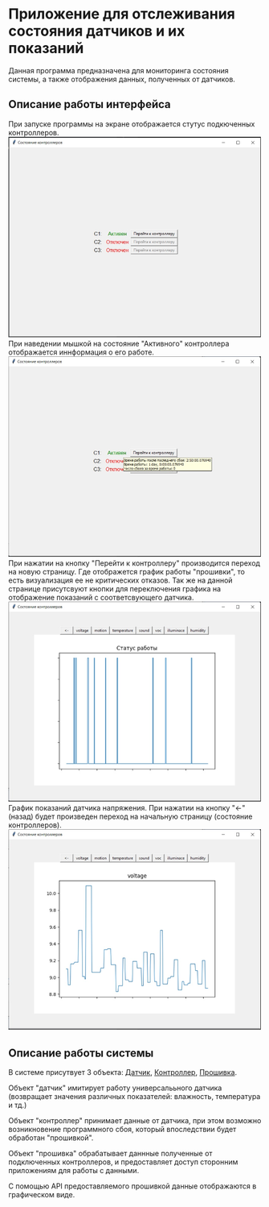 # Приложение для отслеживания состояния датчиков и их показаний
Данная программа предназначена для мониторинга состояния системы, а также отображения данных, полученных от датчиков.

## Описание работы интерфейса
При запуске программы на экране отображается стутус подкюченных контроллеров.
![cont_state.jpg](Resources/cont_state.jpg)
При наведении мышкой на состояние "Активного" контроллера отображается иннформация о его работе.
![cont_state.jpg](Resources/cont_state_detail.jpg)
При нажатии на кнопку "Перейти к контроллеру" производится переход на новую страницу. Где отображется график работы "прошивки", 
то есть визуализация ее не критических отказов. 
Так же на данной странице присутсвуют кнопки для переключения графика на отображение показаний с соответсвующего датчика.
![cont_state.jpg](Resources/cont_status_state.jpg)
График показаний датчика напряжения. При нажатии на кнопку "<-" (назад) будет произведен переход на начальную страницу (состояние контроллеров).
![cont_state.jpg](Resources/cont_voltage.jpg)

## Описание работы системы
В системе присутвует 3 объекта: [Датчик](sensor.py), [Контроллер](controller.py), [Прошивка](firmware.py).

Объект "датчик" имитирует работу универсалььного датчика (возвращает значения различных показателей: влажность, температура и тд.)

Объект "контроллер" принимает данные от датчика, при этом возможно возникновение программного сбоя, который впоследствии будет обработан "прошивкой".

Объект "прошивка" обрабатывает даннные полученные от подключенных контроллеров, и предоставляет доступ сторонним приложениям для работы с данными.

С помощью API предоставляемого прошивкой данные отображаются в графическом виде.
